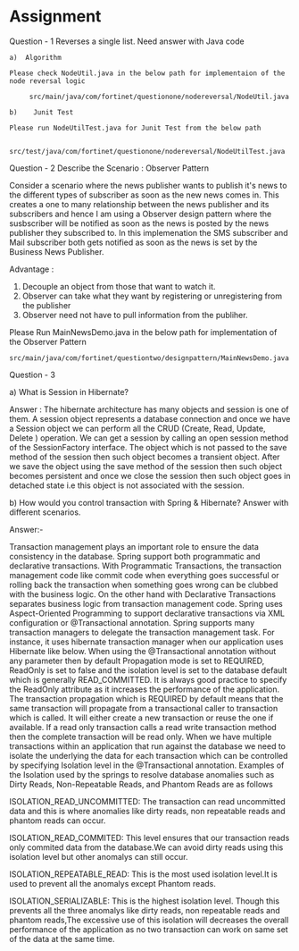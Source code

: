# Assignment
Question - 1 
Reverses a single list. Need answer with Java code

    a)  Algorithm 
    
    Please check NodeUtil.java in the below path for implementaion of the node reversal logic
         
         src/main/java/com/fortinet/questionone/nodereversal/NodeUtil.java
         
    b)    Junit Test
    
    Please run NodeUtilTest.java for Junit Test from the below path
    
        src/test/java/com/fortinet/questionone/nodereversal/NodeUtilTest.java
        
Question - 2
Describe the Scenario : Observer Pattern

 Consider a scenario where the news publisher wants to publish it's news to the different types  of subscriber as soon as the new news comes in. This creates a one to many relationship  between the news publisher and its subscribers and hence I am using a Observer design  pattern where the susbscriber will be notified as soon as the news is posted by the  news publisher they subscribed to. In this implemenation the SMS subscriber and Mail subscriber  both gets notified as soon as the news is set by the Business News Publisher.

Advantage :
 1) Decouple an object from those that want to watch it.
 2) Observer can take what they want by registering or unregistering from the publisher
 3) Observer need not have to pull information from the publiher.

Please Run MainNewsDemo.java in the below path for implementation of the Observer Pattern

    src/main/java/com/fortinet/questiontwo/designpattern/MainNewsDemo.java

Question - 3 

a) What is Session in Hibernate?

Answer :
The hibernate architecture has many objects and session is one of them. A session object represents a database connection and once we have a Session object we can perform all the CRUD (Create, Read, Update, Delete ) operation. We can get a session by calling an open session method of the SessionFactory interface. 
The object which is not passed to the save method of the session then such object becomes a transient object. After we save the object using the save method of the session then such object becomes persistent and once we close the session then such object goes in detached state i.e this object is not associated with the session.

b) How would you control transaction with Spring & Hibernate? Answer with different scenarios.

Answer:-

Transaction management plays an important role to ensure the data consistency in the database. Spring support both programmatic and declarative transactions. With Programmatic Transactions, the transaction management code like commit code when everything goes successful or rolling back the transaction when something goes wrong can be clubbed with the business logic. On the other hand with Declarative Transactions separates business logic from transaction management code. Spring uses Aspect-Oriented Programming to support declarative transactions via XML configuration or @Transactional annotation. Spring supports many transaction managers to delegate the transaction management task. For instance, it uses hibernate transaction manager when our application uses Hibernate like below.
<bean id=”transactionManager” 
                      class=”org.springframework.orm.hibernate3.HibernateTransactionManager>
                     <property name=”sessionFactory” ref= “sessionFactory” />
     </bean>
When using the @Transactional annotation without any parameter then by default  Propagation mode is set to REQUIRED, ReadOnly is set to false and the isolation level is set to the database default which is generally READ_COMMITTED. It is always good practice to specify the ReadOnly attribute as it increases the performance of the application.
The transaction propagation which is REQUIRED by default means that the same transaction will propagate from a transactional caller to transaction which is called.  It will either create a new transaction or reuse the one if available. If a read only transaction calls a read write transaction method then the complete transaction will be read  only.
When we have multiple transactions within an application that run against the database we need to isolate the underlying the data for each transaction which can be controlled by specifying Isolation level in the @Transactional annotation. 
Examples of the Isolation used by  the springs to resolve database anomalies such as Dirty Reads, Non-Repeatable Reads, and Phantom Reads are as follows

ISOLATION_READ_UNCOMMITTED:  The transaction can read uncommitted data and this is where anomalies like dirty reads, non repeatable reads and phantom reads can occur.  

ISOLATION_READ_COMMITED:  This level ensures that our transaction reads only commited data from the database.We can avoid dirty reads using this isolation level but other anomalys can still occur.

ISOLATION_REPEATABLE_READ: This is the most used isolation level.It is used to prevent all the anomalys except Phantom reads. 

ISOLATION_SERIALIZABLE: This is the highest isolation level. Though this prevents all the three  anomalys like dirty reads, non repeatable reads and phantom reads,The excessive use of this isolation will decreases the overall performance of the application as no two transaction can work on same set of the data at the same time.
